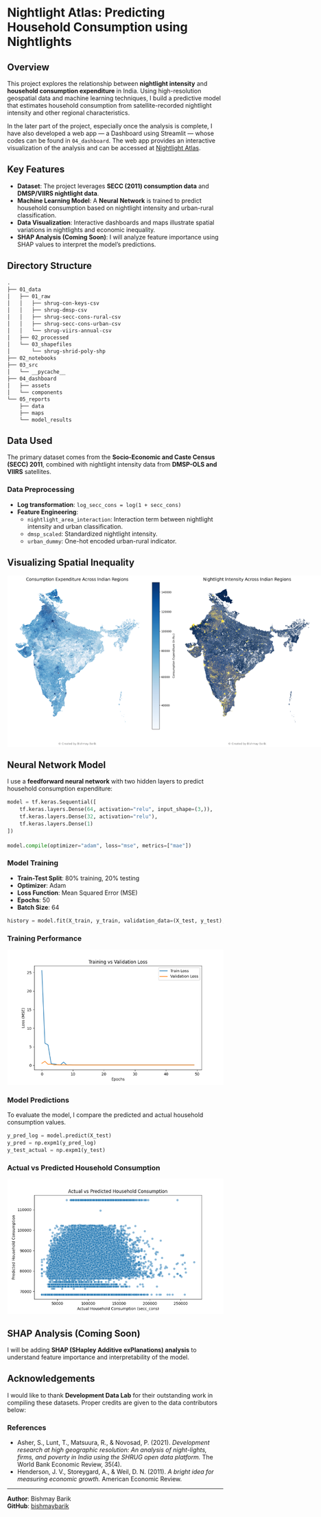# Nightlight Atlas: Predicting Household Consumption using Nightlights

## Overview

This project explores the relationship between **nightlight intensity** and **household consumption expenditure** in India. Using high-resolution geospatial data and machine learning techniques, I build a predictive model that estimates household consumption from satellite-recorded nightlight intensity and other regional characteristics.

In the later part of the project, especially once the analysis is complete, I have also developed a web app — a Dashboard using Streamlit — whose codes can be found in `04_dashboard`. The web app provides an interactive visualization of the analysis and can be accessed at [Nightlight Atlas](https://nightlight-atlas.streamlit.app/).

## Key Features
- **Dataset**: The project leverages **SECC (2011) consumption data** and **DMSP/VIIRS nightlight data**.
- **Machine Learning Model**: A **Neural Network** is trained to predict household consumption based on nightlight intensity and urban-rural classification.
- **Data Visualization**: Interactive dashboards and maps illustrate spatial variations in nightlights and economic inequality.
- **SHAP Analysis (Coming Soon)**: I will analyze feature importance using SHAP values to interpret the model’s predictions.

## Directory Structure
```
.
├── 01_data
│   ├── 01_raw
│   │   ├── shrug-con-keys-csv
│   │   ├── shrug-dmsp-csv
│   │   ├── shrug-secc-cons-rural-csv
│   │   ├── shrug-secc-cons-urban-csv
│   │   └── shrug-viirs-annual-csv
│   ├── 02_processed
│   └── 03_shapefiles
│       └── shrug-shrid-poly-shp
├── 02_notebooks
├── 03_src
│   └── __pycache__
├── 04_dashboard
│   ├── assets
│   └── components
└── 05_reports
    ├── data
    ├── maps
    └── model_results
```

## Data Used

The primary dataset comes from the **Socio-Economic and Caste Census (SECC) 2011**, combined with nightlight intensity data from **DMSP-OLS and VIIRS** satellites.

### Data Preprocessing
- **Log transformation**: `log_secc_cons = log(1 + secc_cons)`
- **Feature Engineering**:
  - `nightlight_area_interaction`: Interaction term between nightlight intensity and urban classification.
  - `dmsp_scaled`: Standardized nightlight intensity.
  - `urban_dummy`: One-hot encoded urban-rural indicator.

## Visualizing Spatial Inequality

<div style="display: flex; justify-content: space-between;">
    <img src="https://raw.githubusercontent.com/bishmaybarik/nightlight_atlas/main/05_reports/maps/cons_ineq.png" style="width: auto; height: 400px;" alt="Consumption Inequality Across India">
    <img src="https://raw.githubusercontent.com/bishmaybarik/nightlight_atlas/main/05_reports/maps/nightlights.png" style="width: auto; height: 400px;" alt="Nightlight Intensity Across India">
</div>



## Neural Network Model

I use a **feedforward neural network** with two hidden layers to predict household consumption expenditure:

```python
model = tf.keras.Sequential([
    tf.keras.layers.Dense(64, activation="relu", input_shape=(3,)),
    tf.keras.layers.Dense(32, activation="relu"),
    tf.keras.layers.Dense(1)
])

model.compile(optimizer="adam", loss="mse", metrics=["mae"])
```

### Model Training
- **Train-Test Split**: 80% training, 20% testing
- **Optimizer**: Adam
- **Loss Function**: Mean Squared Error (MSE)
- **Epochs**: 50
- **Batch Size**: 64

```python
history = model.fit(X_train, y_train, validation_data=(X_test, y_test), epochs=50, batch_size=64)
```

### Training Performance
![Training vs Validation Loss](https://raw.githubusercontent.com/bishmaybarik/nightlight_atlas/main/05_reports/model_results/training_vs_validation_loss.png)

### Model Predictions

To evaluate the model, I compare the predicted and actual household consumption values.

```python
y_pred_log = model.predict(X_test)
y_pred = np.expm1(y_pred_log)
y_test_actual = np.expm1(y_test)
```

### Actual vs Predicted Household Consumption
![Actual vs Predicted](https://raw.githubusercontent.com/bishmaybarik/nightlight_atlas/main/05_reports/model_results/actual_vs_predicted_consumption.png)

## SHAP Analysis (Coming Soon)

I will be adding **SHAP (SHapley Additive exPlanations) analysis** to understand feature importance and interpretability of the model.

## Acknowledgements

I would like to thank **Development Data Lab** for their outstanding work in compiling these datasets. Proper credits are given to the data contributors below:

### References
- Asher, S., Lunt, T., Matsuura, R., & Novosad, P. (2021). *Development research at high geographic resolution: An analysis of night-lights, firms, and poverty in India using the SHRUG open data platform.* The World Bank Economic Review, 35(4).
- Henderson, J. V., Storeygard, A., & Weil, D. N. (2011). *A bright idea for measuring economic growth.* American Economic Review.

---

**Author**: Bishmay Barik  
**GitHub**: [bishmaybarik](https://github.com/bishmaybarik)
